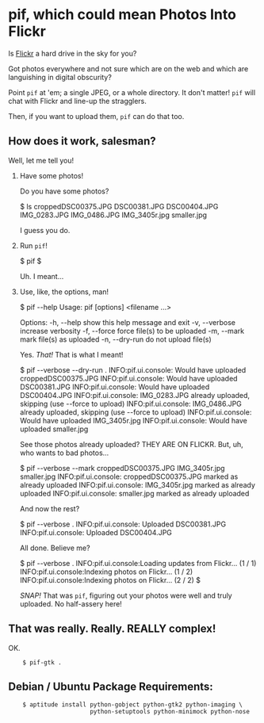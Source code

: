 pif, which could mean Photos Into Flickr
========================================

Is [Flickr](http://flickr.com/) a hard drive in the sky for you?

Got photos everywhere and not sure which are on the web and which are
languishing in digital obscurity?

Point `pif` at 'em; a single JPEG, or a whole directory. It don't matter!
`pif` will chat with Flickr and line-up the stragglers.

Then, if you want to upload them, `pif` can do that too.


How does it work, salesman?
---------------------------

Well, let me tell you!

  1. Have some photos!

     Do you have some photos?

        $ ls
        croppedDSC00375.JPG
        DSC00381.JPG
        DSC00404.JPG
        IMG_0283.JPG
        IMG_0486.JPG
        IMG_3405r.jpg
        smaller.jpg

     I guess you do.

  2. Run `pif`!

        $ pif
        $

     Uh. I meant...

  3. Use, like, the options, man!

        $ pif --help
        Usage: pif [options] <filename ...>

        Options:
          -h, --help     show this help message and exit
          -v, --verbose  increase verbosity
          -f, --force    force file(s) to be uploaded
          -m, --mark     mark file(s) as uploaded
          -n, --dry-run  do not upload file(s)

     Yes. *That!* That is what I meant!

        $ pif --verbose --dry-run .
        INFO:pif.ui.console: Would have uploaded croppedDSC00375.JPG
        INFO:pif.ui.console: Would have uploaded DSC00381.JPG
        INFO:pif.ui.console: Would have uploaded DSC00404.JPG
        INFO:pif.ui.console: IMG_0283.JPG already uploaded, skipping (use --force to upload)
        INFO:pif.ui.console: IMG_0486.JPG already uploaded, skipping (use --force to upload)
        INFO:pif.ui.console: Would have uploaded IMG_3405r.jpg
        INFO:pif.ui.console: Would have uploaded smaller.jpg

     See those photos already uploaded? THEY ARE ON FLICKR. But, uh, who wants
     to bad photos...

        $ pif --verbose --mark croppedDSC00375.JPG IMG_3405r.jpg smaller.jpg
        INFO:pif.ui.console: croppedDSC00375.JPG marked as already uploaded
        INFO:pif.ui.console: IMG_3405r.jpg  marked as already uploaded
        INFO:pif.ui.console: smaller.jpg marked as already uploaded

     And now the rest?

        $ pif --verbose .
        INFO:pif.ui.console: Uploaded DSC00381.JPG
        INFO:pif.ui.console: Uploaded DSC00404.JPG

     All done. Believe me?

        $ pif --verbose .
        INFO:pif.ui.console:Loading updates from Flickr... (1 / 1)
        INFO:pif.ui.console:Indexing photos on Flickr... (1 / 2)
        INFO:pif.ui.console:Indexing photos on Flickr... (2 / 2)
        $

     *SNAP!* That was `pif`, figuring out your photos were well and truly
     uploaded. No half-assery here!

That was really. Really. REALLY complex!
----------------------------------------

OK.

        $ pif-gtk .

Debian / Ubuntu Package Requirements:
-------------------------------------

        $ aptitude install python-gobject python-gtk2 python-imaging \
                           python-setuptools python-minimock python-nose
